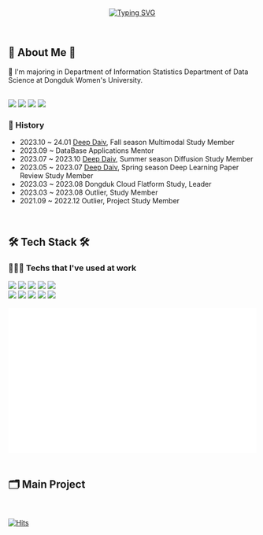 <div align="center">
<br />
  
[![Typing SVG](https://readme-typing-svg.herokuapp.com?font=Oleo+Script&color=9D9ED2&size=35&center=true&vCenter=true&width=404&height=53&lines=%E3%80%80%E3%80%80Hi+there%2C+I'm+YeaBin.+%E3%80%80%E3%80%80)](https://git.io/typing-svg)

<br />
</div>
  

## 🌠 About Me 🌠
🏫 I'm majoring in Department of Information Statistics Department of Data Science at Dongduk Women's University.

<br />
<a href='https://github.com/YeabinLim'><img src="https://img.shields.io/badge/Github-181717?style=flat&logo=Github&logoColor=white"/></a> 
<a href="https://velog.io/@yell0315"><img src="https://img.shields.io/badge/Velog-20C997?style=flat-square&logo=Velog&logoColor=white"/></a> 
<a href="mailto:0315yell@gmail.com"><img src="https://img.shields.io/badge/Gmail-EA4335?style=flat-square&logo=Gmail&logoColor=black"/></a> 
<a href="https://www.notion.so/2eddfc0954de41deae699867818347f2?pvs=433"><img src="https://img.shields.io/badge/Notion-cccccc?style=flat-square&logo=Notion&logoColor=black"/></a>

<br />

### 🍋 History
-  2023.10 ~ 24.01 [Deep Daiv](https://deepdaiv.oopy.io/), Fall season Multimodal Study Member
-  2023.09 ~ DataBase Applications Mentor
-  2023.07 ~ 2023.10 [Deep Daiv](https://deepdaiv.oopy.io/), Summer season Diffusion Study Member
-  2023.05 ~ 2023.07 [Deep Daiv](https://deepdaiv.oopy.io/), Spring season Deep Learning Paper Review Study Member
-  2023.03 ~ 2023.08 Dongduk Cloud Flatform Study, Leader
-  2023.03 ~ 2023.08 Outlier, Study Member
-  2021.09 ~ 2022.12 Outlier, Project Study Member

<br />


## 🛠️ Tech Stack 🛠️
### 👩🏼‍💻 Techs that I've used at work
<div align=left> 
  <img src="https://img.shields.io/badge/Python-3766AB?style=flat-square&logo=Python&logoColor=white"/>
  <img src="https://img.shields.io/badge/MySQL-4479A1?style=flat-square&logo=MySQL&Studio&logoColor=white"/>
  <img src="https://img.shields.io/badge/R-1572B6?style=flat-square&logo=R&Studio&logoColor=white">
  <img src="https://img.shields.io/badge/OpenCV-5C3EE8?style=flat-square&logo=OpenCV&logoColor=white"/>
  <img src="https://img.shields.io/badge/pandas-150458?style=flat-square&logo=pandas&logoColor=white"/>
  
</div>
<div align=left> 
  <img src="https://img.shields.io/badge/Numpy-013243?style=flat-square&logo=Numpy&logoColor=white"/>
  <img src="https://img.shields.io/badge/Keras-D00000?style=flat-square&logo=Keras&logoColor=white"/>
  <img src="https://img.shields.io/badge/TensorFlow-FF6F00?style=flat-square&logo=TensorFlow&logoColor=white"/>
  <img src="https://img.shields.io/badge/PyTorch-EE4C2C?style=flat-square&logo=PyTorch&logoColor=white"/>
  <img src="https://img.shields.io/badge/scikit learn-F7931E?style=flat-square&logo=scikitlearn&logoColor=white"/>
</div>

<br />

<a href="https://github.com/YeabinLim/github-stats">
 <img src="https://raw.githubusercontent.com/YeabinLim/github-stats-transparent/output/generated/languages.svg"/>
</a>

<br />




<br />

## 🗂️ Main Project 
<br />


[![Hits](https://hits.seeyoufarm.com/api/count/incr/badge.svg?url=https%3A%2F%2Fgithub.com%2FYeabinLim&count_bg=%23918FE0&title_bg=%23545454&icon=github.svg&icon_color=%23E7E7E7&title=Views&edge_flat=false)](https://hits.seeyoufarm.com)</div>

<!--
**YeabinLim/YeabinLim** is a ✨ _special_ ✨ repository because its `README.md` (this file) appears on your GitHub profile.

Here are some ideas to get you started:

- 🔭 I’m currently working on ...
- 🌱 I’m currently learning ...
- 👯 I’m looking to collaborate on ...
- 🤔 I’m looking for help with ...
- 💬 Ask me about ...
- 📫 How to reach me: ...
- 😄 Pronouns: ...
- ⚡ Fun fact: ...
-->
</div>
